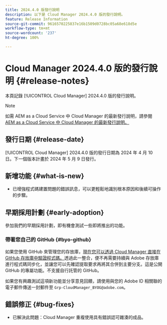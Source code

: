 ```yaml
---
title: 2024.4.0 版發行說明
description: 以下是 Cloud Manager 2024.4.0 版的發行說明。
feature: Release Information
source-git-commit: 9616570225837e16b1509d0728bc05a68e618d5e
workflow-type: tm+mt
source-wordcount: '237'
ht-degree: 100%

---
```



# Cloud Manager 2024.4.0 版的發行說明 {#release-notes}

本頁記錄 [!UICONTROL Cloud Manager] 2024.4.0 版的發行說明。

>[!NOTE]
>
>如需 AEM as a Cloud Service 中 Cloud Manager 的最新發行說明，請參閱 [AEM as a Cloud Service 中 Cloud Manager 的最新發行說明。](https://experienceleague.adobe.com/docs/experience-manager-cloud-service/content/implementing/using-cloud-manager/release-notes-cloud-manager/release-notes-cm-current.html)

## 發行日期 {#release-date}

[!UICONTROL Cloud Manager] 2024.4.0 版的發行日期為 2024 年 4 月 10 日。下一個版本計畫於 2024 年 5 月 9 日發行。

## 新增功能 {#what-is-new}

* 已增強程式碼建置問題的錯誤訊息，可以更輕鬆地識別根本原因和後續可操作的步驟。

## 早期採用計劃 {#early-adoption}

參加我們的早期採用計劃，即有機會測試一些即將推出的功能。

### 帶著您自己的 GitHub {#byo-github}

如果您使用 GitHub 來管理您的存放庫，[現在您可以透過 Cloud Manager 直接在 GitHub 存放庫中驗證程式碼。](/help/managing-code/byo-github.md)透過此一整合，便不再需要持續與 Adobe 存放庫進行程式碼同步化，並讓您可以先確認提取要求再將其合併到主要分支。這是公開 GitHub 的專屬功能。不支援自行託管的 GitHub。

如果您有興趣測試這項新功能並分享意見回饋，請使用與您的 Adobe ID 相關聯的電子郵件傳送一封郵件至 `Grp-CloudManager_BYOG@adobe.com`。

## 錯誤修正 {#bug-fixes}

* 已解決此問題：Cloud Manager 重複使用具有錯誤認可雜湊的成品。
